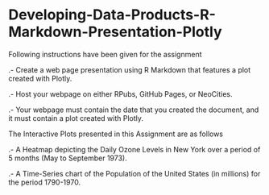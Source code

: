 # Developing-Data-Products-R-Markdown-Presentation-Plotly


Following instructions have been given for the assignment

.- Create a web page presentation using R Markdown that features a plot created with Plotly.

.- Host your webpage on either RPubs, GitHub Pages, or NeoCities.

.- Your webpage must contain the date that you created the document, and it must contain a plot created with Plotly.




The Interactive Plots presented in this Assignment are as follows

.- A Heatmap depicting the Daily Ozone Levels in New York over a period of 5 months (May to September 1973).

.- A Time-Series chart of the Population of the United States (in millions) for the period 1790-1970.
